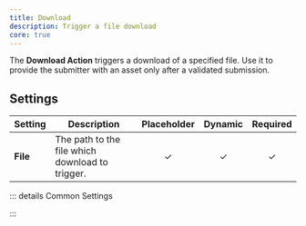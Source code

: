 ```yaml
---
title: Download
description: Trigger a file download
core: true
---
```


<!--@include: ./_partials/intro.md-->

The **Download Action** triggers a download of a specified file. Use it to provide the submitter with an asset only after a validated submission.

## Settings

| Setting | Description | Placeholder | Dynamic | Required |
| ------- | ----------- | :---------: | :-----: | :------: |
| **File** | The path to the file which download to trigger. | &#x2713; | &#x2713; | &#x2713; |

::: details Common Settings
<!--@include: ./_partials/common-settings.md-->
:::
